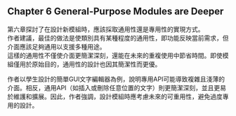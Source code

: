 ## Chapter 6 General-Purpose Modules are Deeper
第六章探討了在設計新模組時，應該採取通用性還是專用性的實現方式。  
作者建議，最佳的做法是使類別具有某種程度的通用性，即功能反映當前需求，但介面應該足夠通用以支援多種用途。  
這樣的通用性不僅使介面更簡潔深刻，還能在未來的重複使用中節省時間。即使模組僅用於原始目的，通用性的設計也因其簡潔性而更優。

作者以學生設計的簡單GUI文字編輯器為例，說明專用API可能導致複雜且淺薄的介面。相反，通用API（如插入或刪除任意位置的文字）則更簡潔深刻，並且更易於維護和擴展。因此，作者強調，設計模組時應考慮未來的可重用性，避免過度專用的設計。
